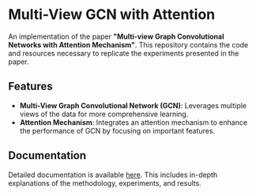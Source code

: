 # Multi-View GCN with Attention

An implementation of the paper **"Multi-view Graph Convolutional Networks with Attention Mechanism"**. This repository contains the code and resources necessary to replicate the experiments presented in the paper.

## Features

- **Multi-View Graph Convolutional Network (GCN)**: Leverages multiple views of the data for more comprehensive learning.
- **Attention Mechanism**: Integrates an attention mechanism to enhance the performance of GCN by focusing on important features.

## Documentation

Detailed documentation is available [here](https://github.com/itsatefe/Multi-View-GCN-Attention/tree/main/Report). This includes in-depth explanations of the methodology, experiments, and results.

